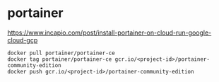 # portainer
https://www.incapio.com/post/install-portainer-on-cloud-run-google-cloud-gcp

```
docker pull portainer/portainer-ce
docker tag portainer/portainer-ce gcr.io/<project-id>/portainer-community-edition
docker push gcr.io/<project-id>/portainer-community-edition
```
